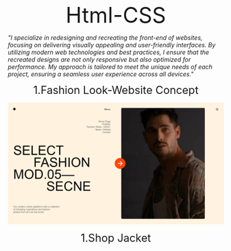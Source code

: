 <div style="text-align: center; font-size:50px">
  Html-CSS
</div>

  _*"I specialize in redesigning and recreating the front-end of websites, focusing on delivering visually appealing and user-friendly interfaces. By utilizing modern web technologies and best practices, I ensure that the recreated designs are not only responsive but also optimized for performance. My approach is tailored to meet the unique needs of each project, ensuring a seamless user experience across all devices."*_

<div style="text-align: center; font-size:25px">
  1.Fashion Look-Website Concept
</div>

![My Image](/screenshots/Screenshot%20(1).png)

<div style="text-align: center; font-size:25px">
  1.Shop Jacket
</div>
